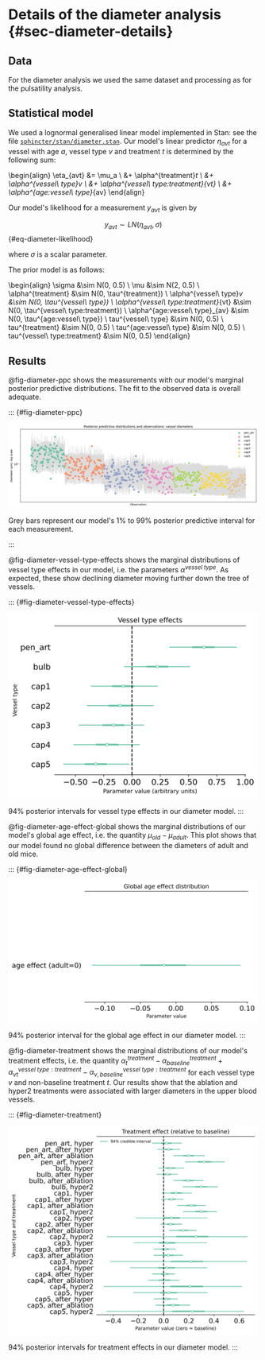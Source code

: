 # Details of the diameter analysis {#sec-diameter-details}

## Data

For the diameter analysis we used the same dataset and processing as for the pulsatility analysis.

## Statistical model

We used a lognormal generalised linear model implemented in Stan: see the file [`sphincter/stan/diameter.stan`](https://github.com/teddygroves/sphincter/blob/main/sphincter/stan/diameter.stan). Our model's linear predictor $\eta_{avt}$ for a vessel with age $a$, vessel type $v$ and treatment $t$ is determined by the following sum:

\begin{align}
\eta_{avt} &= \mu_a \\
           &+ \alpha^{treatment}_t \\
           &+ \alpha^{vessel\ type}_v \\
           &+ \alpha^{vessel\ type:treatment}_{vt} \\
           &+ \alpha^{age:vessel\ type}_{av}
\end{align}

Our model's likelihood for a measurement $y_{avt}$ is given by

$$
y_{avt} \sim LN(\eta_{avt}, \sigma)
$$ {#eq-diameter-likelihood}

where $\sigma$ is a scalar parameter.

The prior model is as follows:

\begin{align}
  \sigma &\sim N(0, 0.5) \\
  \mu &\sim N(2, 0.5) \\
  \alpha^{treatment} &\sim N(0, \tau^{treatment}) \\
  \alpha^{vessel\ type}_v &\sim N(0, \tau^{vessel\ type}) \\
  \alpha^{vessel\ type:treatment}_{vt} &\sim N(0, \tau^{vessel\ type:treatment}) \\
  \alpha^{age:vessel\ type}_{av} &\sim N(0, \tau^{age:vessel\ type}) \\
  tau^{vessel\ type} &\sim N(0, 0.5) \\
  tau^{treatment} &\sim N(0, 0.5) \\
  tau^{age:vessel\ type} &\sim N(0, 0.5) \\
  tau^{vessel\ type:treatment} &\sim N(0, 0.5)
\end{align}

## Results

@fig-diameter-ppc shows the measurements with our model's marginal posterior predictive distributions. The fit to the observed data is overall adequate.

::: {#fig-diameter-ppc}

![](../plots/diameter-ppc.svg)

Grey bars represent our model's 1% to 99% posterior predictive interval for each measurement.

:::

@fig-diameter-vessel-type-effects shows the marginal distributions of vessel type effects in our model, i.e. the parameters $\alpha^{vessel\ type}$. As expected, these show declining diameter moving further down the tree of vessels. 

::: {#fig-diameter-vessel-type-effects}

![](../plots/diameter-vessel-type-effects.svg)

94% posterior intervals for vessel type effects in our diameter model.
:::


@fig-diameter-age-effect-global shows the marginal distributions of our model's global age effect, i.e. the quantity $\mu_{old}-\mu_{adult}$. This plot shows that our model found no global difference between the diameters of adult and old mice.

::: {#fig-diameter-age-effect-global}

![](../plots/diameter-age-effect-global.svg)

94% posterior interval for the global age effect in our diameter model.
:::

@fig-diameter-treatment shows the marginal distributions of our model's treatment effects, i.e. the quantity $\alpha^{treatment}_{t}-\alpha^{treatment}_{baseline} + \alpha^{vessel\ type:treatment}_{vt}-\alpha^{vessel\ type:treatment}_{v,baseline}$ for each vessel type $v$ and non-baseline treatment $t$. Our results show that the ablation and hyper2 treatments were associated with larger diameters in the upper blood vessels.

::: {#fig-diameter-treatment}

![](../plots/diameter-treatment.svg)

94% posterior intervals for treatment effects in our diameter model.
:::
